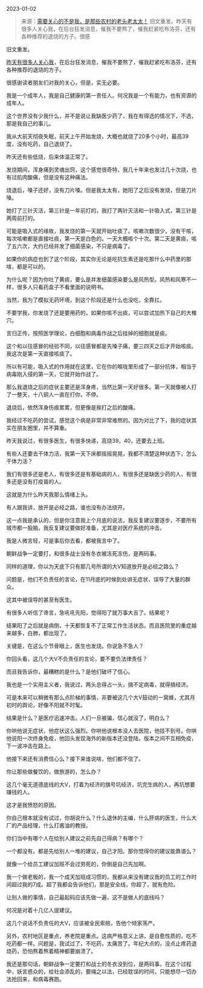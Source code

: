 2023-01-02

> 来源：[需要关心的不是我，是那些农村的老头老太太！](http://mp.weixin.qq.com/s?__biz=Mzg4MTg2MzU3Mg==&mid=2247483774&idx=7&sn=6ef0ab8480af75b4ce05116aec25e4da&chksm=cf5e3f85f829b69379ac408d286bc47ff4798ca54ba943fda58ac3fa984d02f3fc40b18f62df&scene=27#wechat_redirect)
> 旧文重发。昨天有很多人关心我，在后台狂发消息，催我不要熬了，催我赶紧吃布洛芬，还有各种推荐的退烧的方子。很感

旧文重发。

[昨天有很多人关心我](http://mp.weixin.qq.com/s?__biz=MzU3NDc5Nzc0NQ==&mid=2247521967&idx=1&sn=59c394bc990dfeddc85d6a08edea2858&chksm=fd2e3471ca59bd6719d55f608d8434c8dec39209934e515b38fa5eb871a20072a2abe811f1ad&scene=21#wechat_redirect)，在后台狂发消息，催我不要熬了，催我赶紧吃布洛芬，还有各种推荐的退烧的方子。  

很感谢读者朋友们对我的关心，但是，实无必要。  

我是一个成年人，我是自己健康的第一责任人。何况我是一个有能力，也有资源的成年人。

这个世界没有少我什么，并不是说让我缺医少药了，我在有得选的情况下，不选，那是我自己的事儿。

我从大前天彻夜失眠，前天上午开始发烧，大概也就烧了20多个小时，最高39度，没有吃药，自己退烧了。  

昨天还有些低烧，后来体温正常了。  

发烧期间，浑身痛到灵魂出窍，这个感觉很奇特，我几十年来也发过几十次烧，也有过肌肉酸痛，但是没有这种痛法。  

烧退后，嗓子还好，没有刀片嗓。但是我太太有，她阳了之后没有发烧，但是刀片嗓。  

她打了三针灭活，第三针是一年前打的，我打了两针灭活和一针吸入式，第三针是两周前打的。  

可能是吸入式的缘故，我发烧的第一天就开始吐痰了。咳嗽次数很少，没有干咳，每次咳嗽都是直接吐痰，第一天是白色的。一天大概咳个十次。第二天是黄痰，咳了五六次，大约已经并发了细菌感染，不只是病毒了。  

如果你的病症也到了这个阶段，其实你无论是吃抗生素还是吃那什么中药里的那啥，都是可以的。

为什么呢？因为你吐了黄痰，要么是并发细菌感染要么是风热型。风热和风寒不一样，很多人只看药盒子不看里面的说明书。

当然，我为了模拟无药环境，到这个阶段还是什么也没吃，全靠扛。

不要学我，你发烧了还是要用药的，如果你咳不出痰，可以尝试加热下自己的大椎穴。

言归正传，按照医学理论，白细胞和病毒作战之后挂掉的细胞就是痰。  

这个和以往感冒的经验不同，以往感冒都是先嗓子痛，要三四天之后才开始咳痰。我这次是第一天直接咳痰了。

所以有可能，吸入式的作用就在这里，它在你的喉咙里形成了一部分抗体，相当于病毒刚入侵的第一天，它就开始作战了。  

那么我退烧之后的症状主要还是浑身疼，当然比第一天好很多。第一天就像被人打了一整天，十八铜人一直在打你，不停。  

退烧后，依然浑身伤痕累累，但更像是挨打之后的酸痛。  

我经过不吃药的尝试，感觉这个病是非常非常难熬的。因为对比了下，我的症状其实在朋友圈里，并不算重。  

昨天我说过，有很多医生，有很多快递，高烧39，40，还要去上班。  

有些人还要去干体力活，我第一天下床都摇摇晃晃，我都不清楚这种状态下，怎么干体力活？  

我们有很多还是老人，有很多还是有基础病的人，有很多还是缺医少药的人，有很多还是没有打疫苗的人。  

这就是为什么昨天我那么情绪上头。  

有人跟我讲，放开是必经之路，谁也没有办法绕开。  

这一点我是承认的，但是你注意我上个月底的说法，我反复建议要逐步，不要所有城市都一股脑，我反复建议要做好准备，尤其是对医疗系统的冲击。

我是人微言轻，可是事后你去看，都被我言中了。  

朝鲜战争一定要打，和很多战士没有冬衣被冻死冻伤，是两码事。  

同样的道理，你以为天底下只有那几号所谓的大V知道放开是必经之路么？  

问题是，他们不负责任的言论，在11月底的时候到处讲无症状，误导了大量的群众。  

这其中被误导的甚至有医生。

有很多人听信了谗言，急吼吼先阳，觉得阳了就万事大吉了。结果呢？  

结果阳了之后就是病倒，十天都恢复不了正常工作生活状态。而且医院里的重症越来越多，白肺，都出现了。  

关键是，在这么个节骨眼上，医生也发烧。你说急不急人？  

你回头看，这几个大V不负责任的言论，要不要负法律责任？  

而且我告诉你，最糟糕的是什么？是他们破坏了信心。  

我也是一个实用主义者，我说过，两头总得占一头，搞不定病毒，就得搞经济。  

可是本来可以稍微有那么点阶梯的事情，非要被这几个大V鼓动的一窝蜂，尤其月初时的舆论，好像不阳就不时髦。  

结果是什么？是医疗迅速冲击。人们一旦被骗，信心就没了，明白么？

你哄他说无症状，他症状这么强烈。你哄他说根本没人去医院，他挂不到号。你哄他说阳一次终身免疫，他回头发现海外的新版本还没登陆，版本之间不互相免疫，下一波冲击在路上。  

他接下来还有消费信心么？接下来谁说啥，他们都不信了。

你让那些做餐饮的，做旅游的，怎么办？

这几个毫无道德底线的大V，打着为经济的旗号坑经济，坑完生病的人，再坑想要赚钱的人。  

这才是我愤怒的原因。  

你自己根本就没有试过，你胡说什么？什么退休的主编，什么肝病的医生，什么大厂的产品经理，什么打酱油的教授。

你们当中有哪个人在给别人建议之前先自己得病？有哪个？

一个都没有。都是先给别人一堆的建议，自己才阳。那你觉得你的建议能靠谱么？  

就像一个给员工建议加班不会过劳死的，你倒是自己先加啊。

我一个做老板的，我一个成天加班成习惯的，我都从来没有建议我的员工的工作时间超过我的7成。超了我都会告诉他们，那是安全线，你超了，就有危险。  

让别人做的事情，自己最起码应该先做一遍，这不是做人的底线吗？  

何况是对着十几亿人提建议。

这几个说话不负责任的大V，应该被全民索赔，告他个倾家荡产。  

另外，农村地区是重点，养老院是重点。这病严格意义上讲，是自愈性质的，吃不吃药都一样。问题是，我试过了，不吃药，太痛苦了。年纪大点的，没点止疼药退烧药，恐怕熬着熬着精神都要崩溃了。  

我还是那句话，朝鲜战争一定要打和战士的冬衣没到位，是两码事。在这个过程中，妖言惑众的，给社会添乱的，要绳之以法，已经耽误的时间，只能想尽一切办法抢回来，和病毒赛跑。

